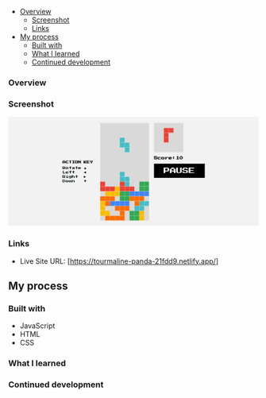 - [Overview](#overview)
  - [Screenshot](#screenshot)
  - [Links](#links)
- [My process](#my-process)
  - [Built with](#built-with)
  - [What I learned](#what-i-learned)
  - [Continued development](#continued-development)

### Overview


### Screenshot

![Screenshot](screenshot.png)

### Links

- Live Site URL: [https://tourmaline-panda-21fdd9.netlify.app/]

## My process

### Built with

- JavaScript
- HTML
- CSS 

### What I learned



### Continued development

